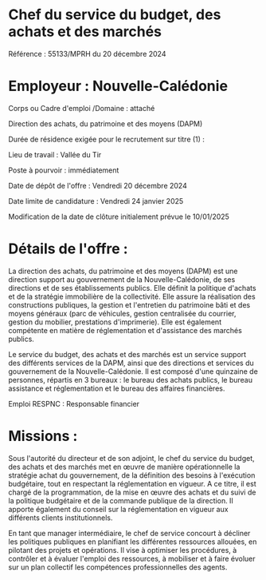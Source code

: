 # Chef du service du budget, des achats et des marchés

Référence : 55133/MPRH du 20 décembre 2024

# Employeur : Nouvelle-Calédonie

Corps ou Cadre d'emploi /Domaine : attaché

Direction des achats, du patrimoine et des moyens (DAPM)

Durée de résidence exigée pour le recrutement sur titre (1) :

Lieu de travail : Vallée du Tir

Poste à pourvoir : immédiatement

Date de dépôt de l'offre : Vendredi 20 décembre 2024

Date limite de candidature : Vendredi 24 janvier 2025

Modification de la date de clôture initialement prévue le 10/01/2025

# Détails de l'offre :

La direction des achats, du patrimoine et des moyens (DAPM) est une direction support au gouvernement de la Nouvelle-Calédonie, de ses directions et de ses établissements publics. Elle définit la politique d'achats et de la stratégie immobilière de la collectivité. Elle assure la réalisation des constructions publiques, la gestion et l'entretien du patrimoine bâti et des moyens généraux (parc de véhicules, gestion centralisée du courrier, gestion du mobilier, prestations d'imprimerie). Elle est également compétente en matière de réglementation et d'assistance des marchés publics.

Le service du budget, des achats et des marchés est un service support des différents services de la DAPM, ainsi que des directions et services du gouvernement de la Nouvelle-Calédonie. Il est composé d'une quinzaine de personnes, répartis en 3 bureaux : le bureau des achats publics, le bureau assistance et réglementation et le bureau des affaires financières.

Emploi RESPNC : Responsable financier

# Missions :

Sous l'autorité du directeur et de son adjoint, le chef du service du budget, des achats et des marchés met en œuvre de manière opérationnelle la stratégie achat du gouvernement, de la définition des besoins à l'exécution budgétaire, tout en respectant la réglementation en vigueur. A ce titre, il est chargé de la programmation, de la mise en œuvre des achats et du suivi de la politique budgétaire et de la commande publique de la direction. Il apporte également du conseil sur la réglementation en vigueur aux différents clients institutionnels.

En tant que manager intermédiaire, le chef de service concourt à décliner les politiques publiques en planifiant les différentes ressources allouées, en pilotant des projets et opérations. Il vise à optimiser les procédures, à contrôler et à évaluer l'emploi des ressources, à mobiliser et à faire évoluer sur un plan collectif les compétences professionnelles des agents.